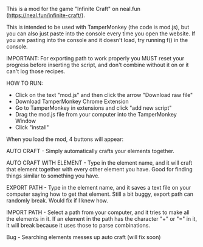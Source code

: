 This is a mod for the game "Infinite Craft" on neal.fun (https://neal.fun/infinite-craft/). 

This is intended to be used with TamperMonkey (the code is mod.js), but you can also just paste into the console every time you open the website.
If you are pasting into the console and it doesn't load, try running f() in the console.

IMPORTANT: For exporting path to work properly you MUST reset your progress before inserting the script, and don't combine without it on or it can't log those recipes.

HOW TO RUN:
- Click on the text "mod.js" and then click the arrow "Download raw file"
- Download TamperMonkey Chrome Extension
- Go to TamperMonkey in extensions and click "add new script" 
- Drag the mod.js file from your computer into the TamperMonkey Window
- Click "install"

When you load the mod, 4 buttons will appear:

AUTO CRAFT - Simply automatically crafts your elements together.

AUTO CRAFT WITH ELEMENT - Type in the element name, and it will craft that element together with every other element you have. Good for finding things similar to something you have. 

EXPORT PATH - Type in the element name, and it saves a text file on your computer saying how to get that element.
Still a bit buggy, export path can randomly break. Would fix if I knew how.

IMPORT PATH - Select a path from your computer, and it tries to make all the elements in it. If an element in the path has the character "+" or "=" in it, it will break because it uses those to parse combinations.

Bug - Searching elements messes up auto craft (will fix soon)
